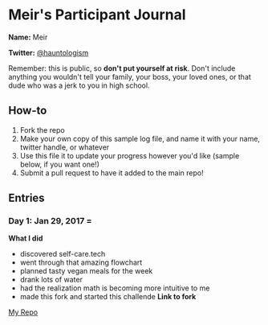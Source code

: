 # Meir's Participant Journal

**Name:** Meir

**Twitter:** [@hauntologism](https://twitter.com/hauntologism)

Remember: this is public, so **don't put yourself at risk**. Don't include anything you wouldn't tell your family, your boss, your loved ones, or that dude who was a jerk to you in high school.

## How-to

1. Fork the repo
2. Make your own copy of this sample log file, and name it with your name, twitter handle, or whatever
3. Use this file it to update your progress however you'd like (sample below, if you want one!)
4. Submit a pull request to have it added to the main repo!

##  Entries

### Day 1: Jan 29, 2017 =

**What I did**

- discovered self-care.tech
- went through that amazing flowchart
- planned tasty vegan meals for the week
- drank lots of water
- had the realization math is becoming more intuitive to me
- made this fork and started this challende
**Link to fork**

[My Repo](https://github.com/hauntology/100-days-of-healthing)

